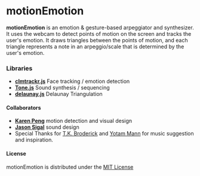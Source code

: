 motionEmotion
==============

**motionEmotion** is an emotion & gesture-based arpeggiator and synthesizer. <br>
It uses the webcam to detect points of motion on the screen and tracks the user's emotion. It draws triangles between the points of motion, and each triangle represents a note in an arpeggio/scale that is determined by the user's emotion.

### Libraries
- **[clmtrackr.js](https://github.com/auduno/clmtrackr)** Face tracking / emotion detection
- **[Tone.js](https://github.com/TONEnoTONE/Tone.js/)** Sound synthesis / sequencing
- **[delaunay.js](https://github.com/ironwallaby/delaunay)**  Delaunay Triangulation 

#### Collaborators
- **[Karen Peng](http://karenlabs.com)** motion detection and visual design
- **[Jason Sigal](http://www.jasonsigal.cc/)** sound design
- Special Thanks for [T.K. Broderick](http://yourfriendtk.com/) and [Yotam Mann](http://yotammann.info/) for music suggestion and inspiration.

#### License
motionEmotion is distributed under the [MIT License](http://www.opensource.org/licenses/MIT)
